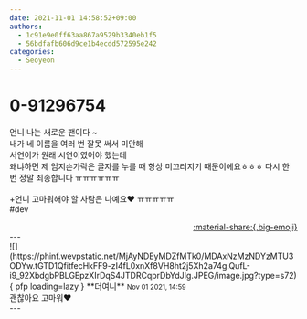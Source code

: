```yaml
---
date: 2021-11-01 14:58:52+09:00
authors:
  - 1c91e9e0ff63aa867a9529b3340eb1f5
  - 56bdfafb606d9ce1b4ecdd572595e242
categories:
  - Seoyeon
---
```


# 0-91296754

<div class="post-container" markdown="1">
<div class="content-container md-sidebar__scrollwrap" markdown="1">

언니 나는 새로운 팬이다 ~<br>내가 네 이름을 여러 번 잘못 써서 미안해 <br>서연이가 원래 시연이였어야 했는데<br>왜냐하면 제 엄지손가락은 글자를 누를 때 항상 미끄러지기 때문이에요ㅎㅎㅎ 다시 한 번 정말 죄송합니다 ㅠㅠㅠㅠㅠㅠ <br><br>+언니 고마워해야 할 사람은 나예요❤ ㅠㅠㅠㅠㅠ<br>\#dev

</div>
</div>

<div style="text-align: right;" markdown="1">
<a href="https://weverse.io/fromis9/fanpost/0-91296754" style="text-align: right;">:material-share:{.big-emoji}</a>
</div>
---

<div class="comments-container md-sidebar__scrollwrap" markdown="1">
<div class="comment" markdown="1">
<div class='id-container' markdown="1">
![](https://phinf.wevpstatic.net/MjAyNDEyMDZfMTk0/MDAxNzMzNDYzMTU3ODYw.tGTD1QfitfecHkFF9-zI4fL0xnXf8VH8ht2j5Xh2a74g.QufL-i9_92XbdgbPBLGEpzXIrDqS4JTDRCqprDbYdJIg.JPEG/image.jpg?type=s72){ pfp loading=lazy }
**<span class="artist">더여니</span>** <small>Nov 01 2021, 14:59</small><br>
</div>
<div class='comment-body' markdown="1">
괜찮아요 고마워❤️
</div>
</div>
</div>
---
